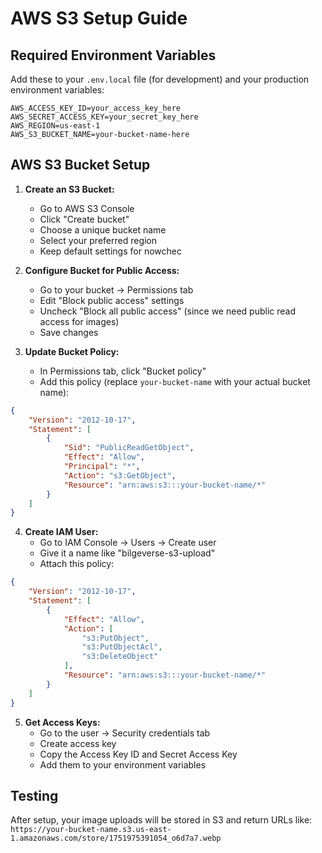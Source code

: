 # AWS S3 Setup Guide

## Required Environment Variables

Add these to your `.env.local` file (for development) and your production environment variables:

```env
AWS_ACCESS_KEY_ID=your_access_key_here
AWS_SECRET_ACCESS_KEY=your_secret_key_here
AWS_REGION=us-east-1
AWS_S3_BUCKET_NAME=your-bucket-name-here
```

## AWS S3 Bucket Setup

1. **Create an S3 Bucket:**
   - Go to AWS S3 Console
   - Click "Create bucket"
   - Choose a unique bucket name
   - Select your preferred region
   - Keep default settings for nowchec

2. **Configure Bucket for Public Access:**
   - Go to your bucket → Permissions tab
   - Edit "Block public access" settings
   - Uncheck "Block all public access" (since we need public read access for images)
   - Save changes

3. **Update Bucket Policy:**
   - In Permissions tab, click "Bucket policy"
   - Add this policy (replace `your-bucket-name` with your actual bucket name):

```json
{
    "Version": "2012-10-17",
    "Statement": [
        {
            "Sid": "PublicReadGetObject",
            "Effect": "Allow",
            "Principal": "*",
            "Action": "s3:GetObject",
            "Resource": "arn:aws:s3:::your-bucket-name/*"
        }
    ]
}
```

4. **Create IAM User:**
   - Go to IAM Console → Users → Create user
   - Give it a name like "bilgeverse-s3-upload"
   - Attach this policy:

```json
{
    "Version": "2012-10-17",
    "Statement": [
        {
            "Effect": "Allow",
            "Action": [
                "s3:PutObject",
                "s3:PutObjectAcl",
                "s3:DeleteObject"
            ],
            "Resource": "arn:aws:s3:::your-bucket-name/*"
        }
    ]
}
```

5. **Get Access Keys:**
   - Go to the user → Security credentials tab
   - Create access key
   - Copy the Access Key ID and Secret Access Key
   - Add them to your environment variables

## Testing

After setup, your image uploads will be stored in S3 and return URLs like:
`https://your-bucket-name.s3.us-east-1.amazonaws.com/store/1751975391054_o6d7a7.webp` 